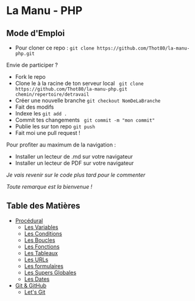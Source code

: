 # La Manu - PHP

## Mode d'Emploi

* Pour cloner ce repo : ``` git clone https://github.com/Thot80/la-manu-php.git ```

Envie de participer ?

* Fork le repo
* Clone le à la racine de ton serveur local ``` git clone https://github.com/Thot80/la-manu-php.git chemin/repertoire/detravail```
* Créer une nouvelle branche ``` git checkout NomDeLaBranche ```
* Fait des modifs
* Indexe les ``` git add . ```
* Commit tes changements ``` git commit -m "mon commit"```
* Publie les sur ton repo ``` git push ```
* Fait moi une pull request !

Pour profiter au maximum de la navigation :

* Installer un lecteur de .md sur votre navigateur
* Installer un lecteur de PDF sur votre navigateur

*Je vais revenir sur le code plus tard pour le commenter*

*Toute remarque est la bienvenue !*

## Table des Matières

* [Procédural](#) 
    * [Les Variables](procedural/variables/variables.md) 
    * [Les Conditions](procedural/conditions/conditions.md)
    * [Les Boucles](procedural/boucles/boucles.md)
    * [Les Fonctions](procedural/fonctions/fonctions.md)
    * [Les Tableaux](procedural/tableaux/tableaux.md)
    * [Les URLs](procedural/url/url.md)
    * [Les formulaires](procedural/formulaires/formulaires.md)
    * [Les Supers Globales](procedural/superglobales/superglobales.md)
    * [Les Dates](procedural/dates/dates.png)
* [Git & GitHub](#)
    * [Let's Git](github/github.md)



